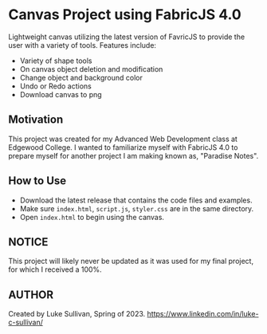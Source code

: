 # Canvas Project using FabricJS 4.0
Lightweight canvas utilizing the latest version of FavricJS to provide the user with a variety of tools.
Features include:
- Variety of shape tools
- On canvas object deletion and modification
- Change object and background color
- Undo or Redo actions
- Download canvas to png

## Motivation
This project was created for my Advanced Web Development class at Edgewood College. I wanted to familiarize myself with FabricJS 4.0 to prepare myself for another project I am making known as, "Paradise Notes". 

## How to Use
- Download the latest release that contains the code files and examples.
- Make sure ```index.html```, ```script.js```, ```styler.css``` are in the same directory.
- Open ```index.html``` to begin using the canvas.

## NOTICE
This project will likely never be updated as it was used for my final project, for which I received a 100%.

## AUTHOR
Created by Luke Sullivan, Spring of 2023.
https://www.linkedin.com/in/luke-c-sullivan/
